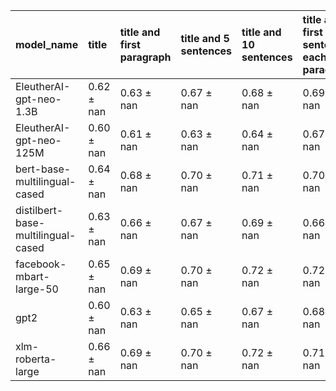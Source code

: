 | model_name                         | title          | title and first paragraph   | title and 5 sentences   | title and 10 sentences   | title and first sentence each paragraph   | raw text           |
|:-----------------------------------|:---------------|:----------------------------|:------------------------|:-------------------------|:------------------------------------------|:-------------------|
| EleutherAI-gpt-neo-1.3B            | 0.62 $\pm$ nan | 0.63 $\pm$ nan              | 0.67 $\pm$ nan          | 0.68 $\pm$ nan           | 0.69 $\pm$ nan                            | 0                  |
| EleutherAI-gpt-neo-125M            | 0.60 $\pm$ nan | 0.61 $\pm$ nan              | 0.63 $\pm$ nan          | 0.64 $\pm$ nan           | 0.67 $\pm$ nan                            | 0.66 $\pm$ nan     |
| bert-base-multilingual-cased       | 0.64 $\pm$ nan | 0.68 $\pm$ nan              | 0.70 $\pm$ nan          | 0.71 $\pm$ nan           | 0.70 $\pm$ nan                            | 0.70 $\pm$ nan     |
| distilbert-base-multilingual-cased | 0.63 $\pm$ nan | 0.66 $\pm$ nan              | 0.67 $\pm$ nan          | 0.69 $\pm$ nan           | 0.66 $\pm$ nan                            | 0.69 $\pm$ nan     |
| facebook-mbart-large-50            | 0.65 $\pm$ nan | 0.69 $\pm$ nan              | 0.70 $\pm$ nan          | 0.72 $\pm$ nan           | 0.72 $\pm$ nan                            | **0.74 $\pm$ nan** |
| gpt2                               | 0.60 $\pm$ nan | 0.63 $\pm$ nan              | 0.65 $\pm$ nan          | 0.67 $\pm$ nan           | 0.68 $\pm$ nan                            | 0.69 $\pm$ nan     |
| xlm-roberta-large                  | 0.66 $\pm$ nan | 0.69 $\pm$ nan              | 0.70 $\pm$ nan          | 0.72 $\pm$ nan           | 0.71 $\pm$ nan                            | 0.73 $\pm$ nan     |